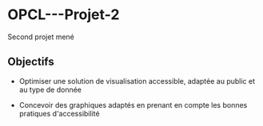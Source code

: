 # OPCL---Projet-2

Second projet mené 

## Objectifs 

- Optimiser une solution de visualisation accessible, adaptée au public et au type de donnée

- Concevoir des graphiques adaptés en prenant en compte les bonnes pratiques d'accessibilité
